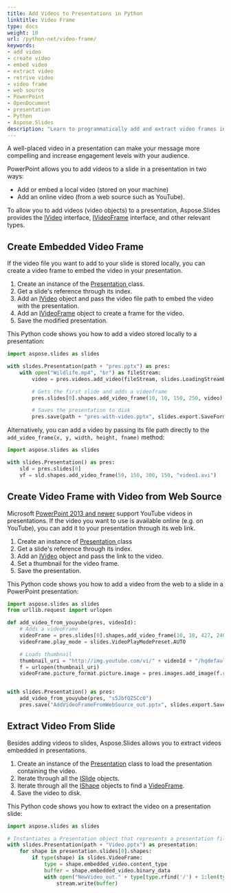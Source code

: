 ```yaml
---
title: Add Videos to Presentations in Python
linktitle: Video Frame
type: docs
weight: 10
url: /python-net/video-frame/
keywords:
- add video
- create video
- embed video
- extract video
- retrive video
- video frame
- web source
- PowerPoint
- OpenDocument
- presentation
- Python
- Aspose.Slides
description: "Learn to programmatically add and extract video frames in PowerPoint and OpenDocument slides using Aspose.Slides for Python via .NET. Fast how-to guide."
---
```


A well-placed video in a presentation can make your message more compelling and increase engagement levels with your audience. 

PowerPoint allows you to add videos to a slide in a presentation in two ways:

* Add or embed a local video (stored on your machine)
* Add an online video (from a web source such as YouTube).

To allow you to add videos (video objects) to a presentation, Aspose.Slides provides the [IVideo](https://reference.aspose.com/slides/python-net/aspose.slides/ivideo/) interface, [IVideoFrame](https://reference.aspose.com/slides/python-net/aspose.slides/ivideoframe/) interface, and other relevant types. 

## **Create Embedded Video Frame**

If the video file you want to add to your slide is stored locally, you can create a video frame to embed the video in your presentation. 

1. Create an instance of the [Presentation ](https://reference.aspose.com/slides/python-net/aspose.slides/presentation/)class.
1. Get a slide's reference through its index. 
1. Add an [IVideo](https://reference.aspose.com/slides/python-net/aspose.slides/ivideo/) object and pass the video file path to embed the video with the presentation. 
1. Add an [IVideoFrame](https://reference.aspose.com/slides/python-net/aspose.slides/ivideoframe/) object to create a frame for the video.  
1. Save the modified presentation. 

This Python code shows you how to add a video stored locally to a presentation:

```python
import aspose.slides as slides

with slides.Presentation(path + "pres.pptx") as pres:
    with open("Wildlife.mp4", "br") as fileStream:
        video = pres.videos.add_video(fileStream, slides.LoadingStreamBehavior.KEEP_LOCKED)

        # Gets the first slide and adds a videoframe
        pres.slides[0].shapes.add_video_frame(10, 10, 150, 250, video)

        # Saves the presentation to disk
        pres.save(path + "pres-with-video.pptx", slides.export.SaveFormat.PPTX)
```

Alternatively, you can add a video by passing its file path directly to the `add_video_frame(x, y, width, height, fname)`  method:

``` python
import aspose.slides as slides

with slides.Presentation() as pres:
    sld = pres.slides[0]
    vf = sld.shapes.add_video_frame(50, 150, 300, 150, "video1.avi")
```


## **Create Video Frame with Video from Web Source**

Microsoft [PowerPoint 2013 and newer](https://support.microsoft.com/en-us/office/versions-of-powerpoint-that-support-online-videos-2a0e184d-af50-4da9-b530-e4355ac436a9?ui=en-us&rs=en-us&ad=us) support YouTube videos in presentations. If the video you want to use is available online (e.g. on YouTube), you can add it to your presentation through its web link. 

1. Create an instance of [Presentation ](https://reference.aspose.com/slides/python-net/aspose.slides/presentation/)class
1. Get a slide's reference through its index. 
1. Add an [IVideo](https://reference.aspose.com/slides/python-net/aspose.slides/ivideo/) object and pass the link to the video.
1. Set a thumbnail for the video frame. 
1. Save the presentation. 

This Python code shows you how to add a video from the web to a slide in a PowerPoint presentation:

```python
import aspose.slides as slides
from urllib.request import urlopen

def add_video_from_youyube(pres, videoId):
    # Adds a videoFrame
    videoFrame = pres.slides[0].shapes.add_video_frame(10, 10, 427, 240, "https://www.youtube.com/embed/" + videoId)
    videoFrame.play_mode = slides.VideoPlayModePreset.AUTO

    # Loads thumbnail
    thumbnail_uri = "http://img.youtube.com/vi/" + videoId + "/hqdefault.jpg"
    f = urlopen(thumbnail_uri)
    videoFrame.picture_format.picture.image = pres.images.add_image(f.read())


with slides.Presentation() as pres:
    add_video_from_youyube(pres, "s5JbfQZ5Cc0")
    pres.save("AddVideoFrameFromWebSource_out.pptx", slides.export.SaveFormat.PPTX)
```

## **Extract Video From Slide**

Besides adding videos to slides, Aspose.Slides allows you to extract videos embedded in presentations.

1. Create an instance of the [Presentation](https://reference.aspose.com/slides/python-net/aspose.slides/presentation/) class to load the presentation containing the video. 
2. Iterate through all the [ISlide](https://reference.aspose.com/slides/python-net/aspose.slides/islide/) objects.
3. Iterate through all the [IShape](https://reference.aspose.com/slides/python-net/aspose.slides/ishape/) objects to find a [VideoFrame](https://reference.aspose.com/slides/python-net/aspose.slides/videoframe/). 
4. Save the video to disk.

This Python code shows you how to extract the video on a presentation slide:

```python
import aspose.slides as slides

# Instantiates a Presentation object that represents a presentation file 
with slides.Presentation(path + "Video.pptx") as presentation:
    for shape in presentation.slides[0].shapes:
        if type(shape) is slides.VideoFrame:
            type = shape.embedded_video.content_type
            buffer = shape.embedded_video.binary_data
            with open("NewVideo_out." + type[type.rfind('/') + 1:len(type)], "wb") as stream:
                stream.write(buffer)
```

